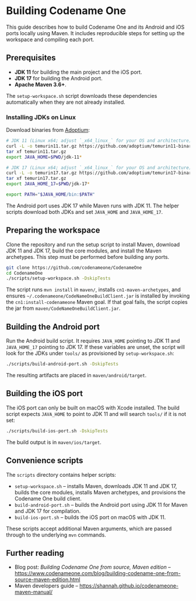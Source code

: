 # Building Codename One

This guide describes how to build Codename One and its Android and iOS ports locally using Maven. It includes reproducible steps for setting up the workspace and compiling each port.

## Prerequisites

- **JDK 11** for building the main project and the iOS port.
- **JDK 17** for building the Android port.
- **Apache Maven 3.6+**.

The `setup-workspace.sh` script downloads these dependencies automatically when they are not already installed.

### Installing JDKs on Linux

Download binaries from [Adoptium](https://adoptium.net):

```bash
# JDK 11 (Linux x64; adjust `_x64_linux_` for your OS and architecture)
curl -L -o temurin11.tar.gz https://github.com/adoptium/temurin11-binaries/releases/download/jdk-11.0.28%2B6/OpenJDK11U-jdk_x64_linux_hotspot_11.0.28_6.tar.gz
tar xf temurin11.tar.gz
export JAVA_HOME=$PWD/jdk-11*

# JDK 17 (Linux x64; adjust `_x64_linux_` for your OS and architecture)
curl -L -o temurin17.tar.gz https://github.com/adoptium/temurin17-binaries/releases/download/jdk-17.0.16%2B8/OpenJDK17U-jdk_x64_linux_hotspot_17.0.16_8.tar.gz
tar xf temurin17.tar.gz
export JAVA_HOME_17=$PWD/jdk-17*

export PATH="$JAVA_HOME/bin:$PATH"
```

The Android port uses JDK 17 while Maven runs with JDK 11. The helper scripts download both JDKs and set `JAVA_HOME` and `JAVA_HOME_17`.

## Preparing the workspace

Clone the repository and run the setup script to install Maven, download JDK 11 and JDK 17, build the core modules, and install the Maven archetypes. This step must be performed before building any ports.

```bash
git clone https://github.com/codenameone/CodenameOne
cd CodenameOne
./scripts/setup-workspace.sh -DskipTests
```

The script runs `mvn install` in `maven/`, installs `cn1-maven-archetypes`, and ensures `~/.codenameone/CodeNameOneBuildClient.jar` is installed by invoking the `cn1:install-codenameone` Maven goal. If that goal fails, the script copies the jar from `maven/CodeNameOneBuildClient.jar`.

## Building the Android port

Run the Android build script. It requires `JAVA_HOME` pointing to JDK 11 and `JAVA_HOME_17` pointing to JDK 17. If these variables are unset, the script will look for the JDKs under `tools/` as provisioned by `setup-workspace.sh`:

```bash
./scripts/build-android-port.sh -DskipTests
```

The resulting artifacts are placed in `maven/android/target`.

## Building the iOS port

The iOS port can only be built on macOS with Xcode installed. The build script expects `JAVA_HOME` to point to JDK 11 and will search `tools/` if it is not set:

```bash
./scripts/build-ios-port.sh -DskipTests
```

The build output is in `maven/ios/target`.

## Convenience scripts

The `scripts` directory contains helper scripts:

- `setup-workspace.sh` – installs Maven, downloads JDK 11 and JDK 17, builds the core modules, installs Maven archetypes, and provisions the Codename One build client.
- `build-android-port.sh` – builds the Android port using JDK 11 for Maven and JDK 17 for compilation.
- `build-ios-port.sh` – builds the iOS port on macOS with JDK 11.

These scripts accept additional Maven arguments, which are passed through to the underlying `mvn` commands.

## Further reading

- Blog post: *Building Codename One from source, Maven edition* – https://www.codenameone.com/blog/building-codename-one-from-source-maven-edition.html
- Maven developers guide – https://shannah.github.io/codenameone-maven-manual/
